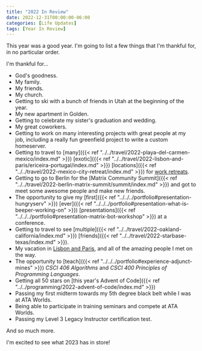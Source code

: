 ```yaml
---
title: "2022 In Review"
date: 2022-12-31T00:00:00-06:00
categories: [Life Updates]
tags: [Year In Review]
---
```


This year was a good year. I'm going to list a few things that I'm thankful for,
in no particular order.

I'm thankful for...

* God's goodness.
* My family.
* My friends.
* My church.
* Getting to ski with a bunch of friends in Utah at the beginning of the year.
* My new apartment in Golden.
* Getting to celebrate my sister's graduation and wedding.
* My great coworkers.
* Getting to work on many interesting projects with great people at my job,
  including a really fun greenfield project to write a custom homeserver.
* Getting to travel to
  [many]({{< ref "../../travel/2022-playa-del-carmen-mexico/index.md" >}})
  [exotic]({{< ref "../../travel/2022-lisbon-and-paris/ericeira-portugal/index.md" >}})
  [locations]({{< ref "../../travel/2022-mexico-city-retreat/index.md" >}})
  for [work retreats](/categories/work-retreats).
* Getting to go to Berlin for the
  [Matrix Community Summit]({{< ref "../../travel/2022-berlin-matrix-summit/summit/index.md" >}})
  and got to meet some awesome people and make new friends.
* The opportunity to give my
  [first]({{< ref "../../../portfolio#presentation-hungryserv" >}})
  [ever]({{< ref "../../../portfolio#presentation-what-is-beeper-working-on" >}})
  [presentations]({{< ref "../../../portfolio#presentation-matrix-bot-workshop" >}})
  at a conference.
* Getting to travel to see
  [multiple]({{< ref "../../travel/2022-oakland-california/index.md" >}})
  [friends]({{< ref "../../travel/2022-starbase-texas/index.md" >}}).
* My vacation in
  [Lisbon and Paris](/categories/trip-to-portugal-and-france), and all of the
  amazing people I met on the way.
* The opportunity to
  [teach]({{< ref "../../../portfolio#experience-adjunct-mines" >}})
  *CSCI 406 Algorithms* and *CSCI 400 Principles of Programming Languages*.
* Getting all 50 stars on
  [this year's Advent of Code]({{< ref "../../programming/2022-advent-of-code/index.md" >}})
* Passing my first midterm towards my 5th degree black belt while I was at ATA
  Worlds.
* Being able to participate in training seminars and compete at ATA Worlds.
* Passing my Level 3 Legacy Instructor certification test.

And so much more.

I'm excited to see what 2023 has in store!
